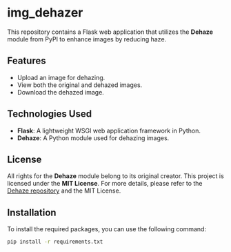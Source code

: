 # img_dehazer

This repository contains a Flask web application that utilizes the **Dehaze** module from PyPI to enhance images by reducing haze.

## Features

- Upload an image for dehazing.
- View both the original and dehazed images.
- Download the dehazed image.

## Technologies Used

- **Flask**: A lightweight WSGI web application framework in Python.
- **Dehaze**: A Python module used for dehazing images.

## License

All rights for the **Dehaze** module belong to its original creator. This project is licensed under the **MIT License**. For more details, please refer to the [Dehaze repository](https://pypi.org/project/Dehaze/) and the MIT License.

## Installation

To install the required packages, you can use the following command:

```bash
pip install -r requirements.txt
